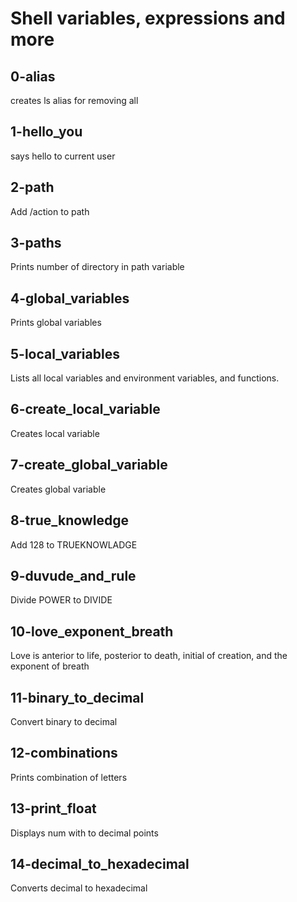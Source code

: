 # Shell variables, expressions and more
## 0-alias
creates ls alias for removing all
## 1-hello_you
says hello to current user
## 2-path
Add /action to path
## 3-paths 
Prints number of directory in path variable
## 4-global_variables
Prints global variables
## 5-local_variables
Lists all local variables and environment variables, and functions.
## 6-create_local_variable
Creates local variable
## 7-create_global_variable
Creates global variable
## 8-true_knowledge
Add 128 to TRUEKNOWLADGE
## 9-duvude_and_rule
Divide POWER to DIVIDE
## 10-love_exponent_breath
Love is anterior to life, posterior to death, initial of creation, and the exponent of breath
## 11-binary_to_decimal
Convert binary to decimal
## 12-combinations
Prints combination of letters
## 13-print_float
Displays num with to decimal points
## 14-decimal_to_hexadecimal
Converts decimal to hexadecimal
